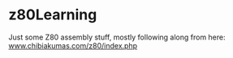 # z80Learning
Just some Z80 assembly stuff, mostly following along from here: www.chibiakumas.com/z80/index.php
